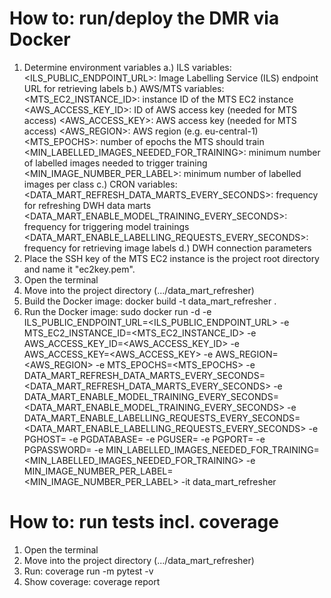 How to: run/deploy the DMR via Docker
=====================================

1. Determine environment variables 
   a.) ILS variables:
      <ILS_PUBLIC_ENDPOINT_URL>: Image Labelling Service (ILS) endpoint URL for retrieving labels
   b.) AWS/MTS variables:
      <MTS_EC2_INSTANCE_ID>: instance ID of the MTS EC2 instance
      <AWS_ACCESS_KEY_ID>: ID of AWS access key (needed for MTS access)
      <AWS_ACCESS_KEY>: AWS access key (needed for MTS access)
      <AWS_REGION>: AWS region (e.g. eu-central-1)
      <MTS_EPOCHS>: number of epochs the MTS should train
      <MIN_LABELLED_IMAGES_NEEDED_FOR_TRAINING>: minimum number of labelled images needed to trigger training
      <MIN_IMAGE_NUMBER_PER_LABEL>: minimum number of labelled images per class
   c.) CRON variables:
      <DATA_MART_REFRESH_DATA_MARTS_EVERY_SECONDS>: frequency for refreshing DWH data marts
      <DATA_MART_ENABLE_MODEL_TRAINING_EVERY_SECONDS>: frequency for triggering model trainings
      <DATA_MART_ENABLE_LABELLING_REQUESTS_EVERY_SECONDS>: frequency for retrieving image labels
   d.) DWH connection parameters
      <PGHOST>
      <PGDATABASE>
      <PGUSER>
      <PGPORT>
      <PGPASSWORD>
2. Place the SSH key of the MTS EC2 instance is the project root directory and name it "ec2key.pem".
3. Open the terminal
4. Move into the project directory (.../data_mart_refresher)
5. Build the Docker image: docker build -t data_mart_refresher .
6. Run the Docker image:
   sudo docker run -d -e ILS_PUBLIC_ENDPOINT_URL=<ILS_PUBLIC_ENDPOINT_URL> -e MTS_EC2_INSTANCE_ID=<MTS_EC2_INSTANCE_ID> -e AWS_ACCESS_KEY_ID=<AWS_ACCESS_KEY_ID> -e AWS_ACCESS_KEY=<AWS_ACCESS_KEY> -e AWS_REGION=<AWS_REGION> -e MTS_EPOCHS=<MTS_EPOCHS> -e DATA_MART_REFRESH_DATA_MARTS_EVERY_SECONDS=<DATA_MART_REFRESH_DATA_MARTS_EVERY_SECONDS> -e DATA_MART_ENABLE_MODEL_TRAINING_EVERY_SECONDS=<DATA_MART_ENABLE_MODEL_TRAINING_EVERY_SECONDS> -e DATA_MART_ENABLE_LABELLING_REQUESTS_EVERY_SECONDS=<DATA_MART_ENABLE_LABELLING_REQUESTS_EVERY_SECONDS> -e PGHOST=<PGHOST> -e PGDATABASE=<PGDATABASE> -e PGUSER=<PGUSER> -e PGPORT=<PGPORT> -e PGPASSWORD=<PGPASSWORD> -e MIN_LABELLED_IMAGES_NEEDED_FOR_TRAINING=<MIN_LABELLED_IMAGES_NEEDED_FOR_TRAINING> -e MIN_IMAGE_NUMBER_PER_LABEL=<MIN_IMAGE_NUMBER_PER_LABEL> -it data_mart_refresher


How to: run tests incl. coverage
================================

1. Open the terminal
2. Move into the project directory (.../data_mart_refresher)
3. Run: coverage run -m pytest -v
4. Show coverage: coverage report
